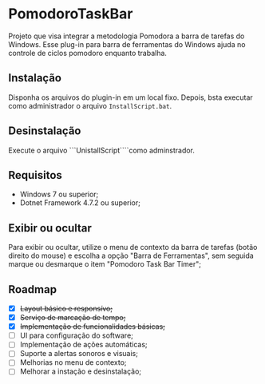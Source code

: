 # PomodoroTaskBar
Projeto que visa integrar a metodologia Pomodora a barra de tarefas do Windows.
Esse plug-in para barra de ferramentas do Windows ajuda no controle de ciclos pomodoro enquanto trabalha.

## Instalação
Disponha os arquivos do plugin-in em um local fixo. Depois, bsta executar como administrador o arquivo ```InstallScript.bat```.

## Desinstalação
Execute o arquivo ```UnistallScript````como adminstrador.

## Requisitos
- Windows 7 ou superior;
- Dotnet Framework 4.7.2 ou superior;

## Exibir ou ocultar
Para exibir ou ocultar, utilize o menu de contexto da barra de tarefas (botão direito do mouse) e escolha a opção "Barra de Ferramentas", sem seguida marque ou desmarque o item "Pomodoro Task Bar Timer";

## Roadmap
- [x] ~~Layout básico e responsívo;~~
- [x] ~~Serviço de marcação de tempo;~~
- [x] ~~Implementação de funcionalidades básicas;~~
- [ ] UI para configuração do software;
- [ ] Implementação de ações automáticas;
- [ ] Suporte a alertas sonoros e visuais;
- [ ] Melhorias no menu de contexto;
- [ ] Melhorar a instação e desinstalação;
